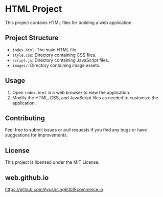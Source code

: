 # HTML Project

This project contains HTML files for building a web application.

## Project Structure

- `index.html`: The main HTML file.
- `style.css`: Directory containing CSS files.
- `script.js`: Directory containing JavaScript files.
- `images/`: Directory containing image assets.

## Usage

1. Open `index.html` in a web browser to view the application.
2. Modify the HTML, CSS, and JavaScript files as needed to customize the application.

## Contributing

Feel free to submit issues or pull requests if you find any bugs or have suggestions for improvements.

## License

This project is licensed under the MIT License.

## web.github.io
https://github.com/Ayushsingh00/Ecommerce.io
